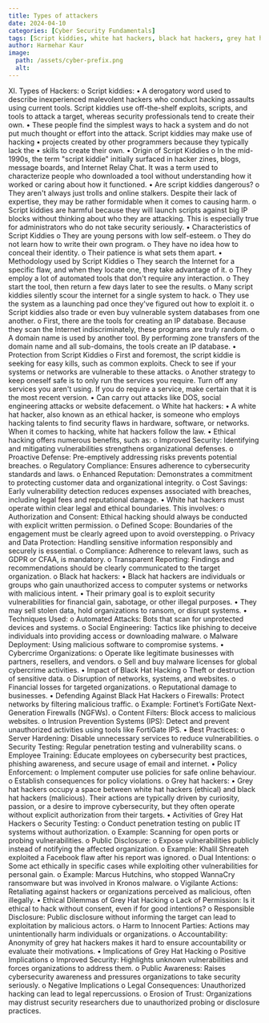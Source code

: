 ```yaml
---
title: Types of attackers
date: 2024-04-10
categories: [Cyber Security Fundamentals]
tags: [Script kiddies, white hat hackers, black hat hackers, grey hat hackers, hacktivists]
author: Harmehar Kaur
image:
  path: /assets/cyber-prefix.png
  alt: 
---
```

XI.	Types of Hackers: 
o	Script kiddies:
•	A derogatory word used to describe inexperienced malevolent hackers who conduct hacking assaults using current tools. Script kiddies use off-the-shelf exploits, scripts, and tools to attack a target, whereas security professionals tend to create their own.
•	These people find the simplest ways to hack a system and do not put much thought or effort into the attack. Script kiddies may make use of hacking
•	projects created by other programmers because they typically lack the
•	skills to create their own.
•	Origin of Script Kiddies
o	In the mid-1990s, the term "script kiddie" initially surfaced in hacker zines, blogs, message boards, and Internet Relay Chat. It was a term used to characterize people who downloaded a tool without understanding how it worked or caring about how it functioned.
•	Are script kiddies dangerous? 
o	They aren't always just trolls and online stalkers. Despite their lack of expertise, they may be rather formidable when it comes to causing harm.
o	Script kiddies are harmful because they will launch scripts against big IP blocks without thinking about who they are attacking. This is especially true for administrators who do not take security seriously.
•	Characteristics of Script Kiddies
o	They are young persons with low self-esteem.
o	They do not learn how to write their own program.
o	They have no idea how to conceal their identity.
o	Their patience is what sets them apart.
•	Methodology used by Script Kiddies
o	They search the Internet for a specific flaw, and when they locate one, they take advantage of it.
o	They employ a lot of automated tools that don't require any interaction.
o	They start the tool, then return a few days later to see the results.
o	Many script kiddies silently scour the internet for a single system to hack.
o	They use the system as a launching pad once they've figured out how to exploit it.
o	Script kiddies also trade or even buy vulnerable system databases from one another.
o	First, there are the tools for creating an IP database. Because they scan the Internet indiscriminately, these programs are truly random.
o	A domain name is used by another tool. By performing zone transfers of the domain name and all sub-domains, the tools create an IP database.
•	Protection from Script Kiddies
o	First and foremost, the script kiddie is seeking for easy kills, such as common exploits. Check to see if your systems or networks are vulnerable to these attacks.
o	Another strategy to keep oneself safe is to only run the services you require. Turn off any services you aren't using. If you do require a service, make certain that it is the most recent version.
•	Can carry out attacks like DOS, social engineering attacks or website defacement. 
o	White hat hackers:
•	A white hat hacker, also known as an ethical hacker, is someone who employs hacking talents to find security flaws in hardware, software, or networks. When it comes to hacking, white hat hackers follow the law.
•	Ethical hacking offers numerous benefits, such as:
o	Improved Security: Identifying and mitigating vulnerabilities strengthens organizational defenses.
o	Proactive Defense: Pre-emptively addressing risks prevents potential breaches.
o	Regulatory Compliance: Ensures adherence to cybersecurity standards and laws.
o	Enhanced Reputation: Demonstrates a commitment to protecting customer data and organizational integrity.
o	Cost Savings: Early vulnerability detection reduces expenses associated with breaches, including legal fees and reputational damage.
•	White hat hackers must operate within clear legal and ethical boundaries. This involves:
o	Authorization and Consent: Ethical hacking should always be conducted with explicit written permission.
o	Defined Scope: Boundaries of the engagement must be clearly agreed upon to avoid overstepping.
o	Privacy and Data Protection: Handling sensitive information responsibly and securely is essential.
o	Compliance: Adherence to relevant laws, such as GDPR or CFAA, is mandatory.
o	Transparent Reporting: Findings and recommendations should be clearly communicated to the target organization.
o	Black hat hackers: 
•	Black hat hackers are individuals or groups who gain unauthorized access to computer systems or networks with malicious intent.
•	Their primary goal is to exploit security vulnerabilities for financial gain, sabotage, or other illegal purposes.
•	They may sell stolen data, hold organizations to ransom, or disrupt systems. 
•	Techniques Used:
o	Automated Attacks: Bots that scan for unprotected devices and systems.
o	Social Engineering: Tactics like phishing to deceive individuals into providing access or downloading malware.
o	Malware Deployment: Using malicious software to compromise systems.
•	Cybercrime Organizations:
o	Operate like legitimate businesses with partners, resellers, and vendors.
o	Sell and buy malware licenses for global cybercrime activities.
•	Impact of Black Hat Hacking
o	Theft or destruction of sensitive data.
o	Disruption of networks, systems, and websites.
o	Financial losses for targeted organizations.
o	Reputational damage to businesses.
•	Defending Against Black Hat Hackers
o	Firewalls: Protect networks by filtering malicious traffic.
o	Example: Fortinet’s FortiGate Next-Generation Firewalls (NGFWs).
o	Content Filters: Block access to malicious websites.
o	Intrusion Prevention Systems (IPS): Detect and prevent unauthorized activities using tools like FortiGate IPS.
•	Best Practices:
o	Server Hardening: Disable unnecessary services to reduce vulnerabilities.
o	Security Testing: Regular penetration testing and vulnerability scans.
o	Employee Training: Educate employees on cybersecurity best practices, phishing awareness, and secure usage of email and internet.
•	Policy Enforcement:
o	Implement computer use policies for safe online behaviour.
o	Establish consequences for policy violations. 
o	Grey hat hackers:
•	Grey hat hackers occupy a space between white hat hackers (ethical) and black hat hackers (malicious). Their actions are typically driven by curiosity, passion, or a desire to improve cybersecurity, but they often operate without explicit authorization from their targets.
•	Activities of Grey Hat Hackers
o	Security Testing:
o	Conduct penetration testing on public IT systems without authorization.
o	Example: Scanning for open ports or probing vulnerabilities.
o	Public Disclosure:
o	Expose vulnerabilities publicly instead of notifying the affected organization.
o	Example: Khalil Shreateh exploited a Facebook flaw after his report was ignored.
o	Dual Intentions:
o	Some act ethically in specific cases while exploiting other vulnerabilities for personal gain.
o	Example: Marcus Hutchins, who stopped WannaCry ransomware but was involved in Kronos malware.
o	Vigilante Actions: Retaliating against hackers or organizations perceived as malicious, often illegally.
•	Ethical Dilemmas of Grey Hat Hacking
o	Lack of Permission: Is it ethical to hack without consent, even if for good intentions?
o	Responsible Disclosure: Public disclosure without informing the target can lead to exploitation by malicious actors.
o	Harm to Innocent Parties: Actions may unintentionally harm individuals or organizations.
o	Accountability: Anonymity of grey hat hackers makes it hard to ensure accountability or evaluate their motivations.
•	Implications of Grey Hat Hacking
o	Positive Implications
o	Improved Security: Highlights unknown vulnerabilities and forces organizations to address them.
o	Public Awareness: Raises cybersecurity awareness and pressures organizations to take security seriously.
o	Negative Implications
o	Legal Consequences: Unauthorized hacking can lead to legal repercussions.
o	Erosion of Trust: Organizations may distrust security researchers due to unauthorized probing or disclosure practices.
